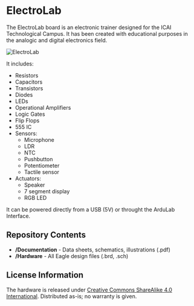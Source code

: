 # ElectroLab

The ElectroLab board is an electronic trainer designed for the ICAI Technological Campus. It has been created with educational purposes in the analogic and digital electronics field.

![ElectroLab](http://spacediy.es/wp-content/uploads/2016/02/Top.png)

It includes:
* Resistors
* Capacitors
* Transistors
* Diodes
* LEDs
* Operational Amplifiers
* Logic Gates
* Flip Flops
* 555 IC
* Sensors:
  *   Microphone
  *   LDR
  *   NTC
  *   Pushbutton
  *   Potentiometer
  *   Tactile sensor
* Actuators:
  *   Speaker
  *   7 segment display
  *   RGB LED

It can be powered directly from a USB (5V) or throught the ArduLab Interface.

Repository Contents
-------------------
* **/Documentation** - Data sheets, schematics, illustrations (.pdf)
* **/Hardware** - All Eagle design files (.brd, .sch)

License Information
-------------------
The hardware is released under [Creative Commons ShareAlike 4.0 International](https://creativecommons.org/licenses/by-sa/4.0/).
Distributed as-is; no warranty is given.
